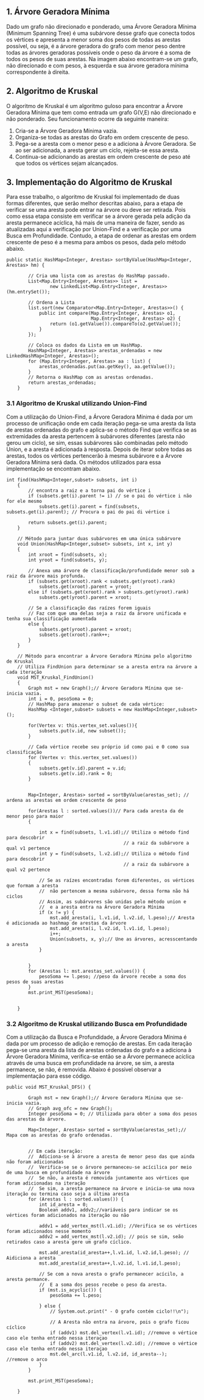 ## 1.	Árvore Geradora Mínima
Dado um grafo não direcionado e ponderado, uma Árvore Geradora Mínima (Minimum Spanning Tree) é uma subárvore desse grafo que conecta todos os vértices e apresenta a menor soma dos pesos de todas as arestas possível, ou seja, é a árvore geradora do grafo com menor peso dentre todas as árvores geradoras possíveis onde o peso da árvore é a soma de todos os pesos de suas arestas.
Na imagem abaixo encontram-se um grafo, não direcionado e com pesos, à esquerda e sua árvore geradora mínima correspondente à direita.





## 2.	Algoritmo de Kruskal
O algoritmo de Kruskal é um algoritmo guloso para encontrar a Árvore Geradora Mínima que tem como entrada um grafo G(V,E) não direcionado e não ponderado. Seu funcionamento ocorre da seguinte maneira:
1.	Cria-se a Árvore Geradora Mínima vazia.
2.	Organiza-se todas as arestas do Grafo em ordem crescente de peso.
3.	Pega-se a aresta com o menor peso e a adiciona à Árvore Geradora. Se ao ser adicionada, a aresta gerar um ciclo, rejeita-se essa aresta.
4.	Continua-se adicionando as arestas em ordem crescente de peso até que todos os vértices sejam alcançados.
 

## 3.	Implementação do Algoritmo de Kruskal
Para esse trabalho, o algoritmo de Kruskal foi implementado de duas formas diferentes, que serão melhor descritas abaixo, para a etapa de verificar se uma aresta pode entrar na árvore ou deve ser retirada. 
Pois como essa etapa consiste em verificar se a árvore gerada pela adição da aresta permanece acíclica, há mais de uma maneira de fazer, sendo as atualizadas aqui a verificação por Union-Find e a verificação por uma Busca em Profundidade. 
Contudo, a etapa de ordenar as arestas em ordem crescente de peso é a mesma para ambos os pesos, dada pelo método abaixo.

``` 
public static HashMap<Integer, Arestas> sortByValue(HashMap<Integer, Arestas> hm) {

        // Cria uma lista com as arestas do HashMap passado.
        List<Map.Entry<Integer, Arestas>> list =
                new LinkedList<Map.Entry<Integer, Arestas>>(hm.entrySet());

        // Ordena a Lista
        list.sort(new Comparator<Map.Entry<Integer, Arestas>>() {
            public int compare(Map.Entry<Integer, Arestas> o1,
                               Map.Entry<Integer, Arestas> o2) {
                return (o1.getValue()).compareTo(o2.getValue());
            }
        });

        // Coloca os dados da Lista em um HashMap.
        HashMap<Integer, Arestas> arestas_ordenadas = new LinkedHashMap<Integer, Arestas>();
        for (Map.Entry<Integer, Arestas> aa : list) {
            arestas_ordenadas.put(aa.getKey(), aa.getValue());
        }
        // Retorna o HashMap com as arestas ordenadas.
        return arestas_ordenadas;
    }
```

### 3.1	Algoritmo de Kruskal utilizando Union-Find
Com a utilização do Union-Find, a Árvore Geradora Mínima é dada por um processo de unificação onde em cada iteração pega-se uma aresta da lista de arestas ordenadas do grafo e aplica-se o método Find que verifica se as extremidades da aresta pertencem à subárvores diferentes (aresta não gerou um ciclo), se sim, essas subárvores são combinadas pelo método Union, e a aresta é adicionada à resposta. 
Depois de iterar sobre todas as arestas, todos os vértices pertencerão à mesma subárvore e a Árvore Geradora Mínima será dada. Os métodos utilizados para essa implementação se encontram abaixo.

```
int find(HashMap<Integer,subset> subsets, int i)
    {
        // encontra a raiz e a torna pai do vértice i
        if (subsets.get(i).parent != i) // se o pai do vértice i não for ele mesmo
            subsets.get(i).parent = find(subsets, subsets.get(i).parent); // Procura o pai do pai di vértice i

        return subsets.get(i).parent;
    }

    // Método para juntar duas subárvores em uma única subárvore
    void Union(HashMap<Integer,subset> subsets, int x, int y)
    {
        int xroot = find(subsets, x);
        int yroot = find(subsets, y);

        // Anexa uma árvore de classificação/profundidade menor sob a raiz da árvore mais profunda.
        if (subsets.get(xroot).rank < subsets.get(yroot).rank)
            subsets.get(xroot).parent = yroot;
        else if (subsets.get(xroot).rank > subsets.get(yroot).rank)
            subsets.get(yroot).parent = xroot;

        // Se a classificação das raízes forem iguais
        // Faz com que uma delas seja a raiz da árvore unificada e tenha sua classificação aumentada
        else {
            subsets.get(yroot).parent = xroot;
            subsets.get(xroot).rank++;
        }
    }

    // Método para encontrar a Árvore Geradora Mínima pelo algoritmo de Kruskal
    // Utiliza FindUnion para determinar se a aresta entra na árvore a cada iteração
    void MST_Kruskal_FindUnion()
    {
        Graph mst = new Graph();// Árvore Geradora Mínima que se-inicia vazia.
        int i = 0, pesoSoma = 0;
        // HashMap para amazenar o subset de cada vértice:
        HashMap <Integer,subset> subsets = new HashMap<Integer,subset>();

        for(Vertex v: this.vertex_set.values()){
            subsets.put(v.id, new subset());
        }

        // Cada vértice recebe seu próprio id como pai e 0 como sua classificação
        for (Vertex v: this.vertex_set.values())
        {
            subsets.get(v.id).parent = v.id;
            subsets.get(v.id).rank = 0;
        }


        Map<Integer, Arestas> sorted = sortByValue(arestas_set); // ardena as arestas em ordem crescente de peso

        for(Arestas l : sorted.values())// Para cada aresta da de menor peso para maior
        {

            int x = find(subsets, l.v1.id);// Utiliza o método find para descobrir
                                           // a raiz da subárvore a qual v1 pertence
            int y = find(subsets, l.v2.id);// Utiliza o método find para descobrir
                                           // a raiz da subárvore a qual v2 pertence

            // Se as raízes encontradas forem diferentes, os vértices que formam a aresta
            //  não pertencem a mesma subárvore, dessa forma não há ciclos
            // Assim, as subárvores são unidas pelo método union e
            //  e a aresta entra na Árvore Geradora Mínima
            if (x != y) {
                mst.add_aresta(i, l.v1.id, l.v2.id, l.peso);// Aresta é adicionada ao hashmap de arestas da árvore
                mst.add_aresta(i, l.v2.id, l.v1.id, l.peso);
                i++;
                Union(subsets, x, y);// Une as árvores, acresscentando a aresta
            }


        }
        for (Arestas l: mst.arestas_set.values()) {
            pesoSoma += l.peso; //peso da árvore recebe a soma dos pesos de suas arestas
        }
        mst.print_MST(pesoSoma);


    }
```

### 3.2	Algoritmo de Kruskal utilizando Busca em Profundidade
Com a utilização da Busca e Profundidade, a Árvore Geradora Mínima é dada por um processo de adição e remoção de arestas. Em cada iteração pega-se uma aresta da lista de arestas ordenadas do grafo e a adiciona à Árvore Geradora Mínima, verifica-se então se a Árvore permanece acíclica através de uma busca em profundidade na árvore, se sim, a aresta permanece, se não, é removida. 
Abaixo é possivel observar a implementação para esse código.

```
public void MST_Kruskal_DFS() {

        Graph mst = new Graph();// Árvore Geradora Mínima que se-inicia vazia.
        // Graph avg_ofc = new Graph();
        Integer pesoSoma = 0; // Utilizada para obter a soma dos pesos das arestas da árvore.

        Map<Integer, Arestas> sorted = sortByValue(arestas_set);// Mapa com as arestas do grafo ordenadas.


        // Em cada iteração:
        //  Adiciona-se à árvore a aresta de menor peso das que ainda não foram adicionadas
        //  Verifica-se se o árvore permaneceu-se acícilica por meio de uma busca em profundidade na árvore
        //  Se não, a aresta é removida juntamente aos vértices que foram adicionadas na iteração
        //  Se sim, a aresta permanece na árvore e inicia-se uma nova iteração ou termina caso seja a última aresta
        for (Arestas l : sorted.values()) {
            int id_aresta = 0;
            Boolean addv1, addv2;//variáveis para indicar se os vértices foram adicionados na iteração ou não

            addv1 = add_vertex_mst(l.v1.id); //Verifica se os vértices foram adicionados nesse momento
            addv2 = add_vertex_mst(l.v2.id); // pois se sim, seão retirados caso a aresta gere um grafo cíclico.

            mst.add_aresta(id_aresta++,l.v1.id, l.v2.id,l.peso); // Aidiciona a aresta
            mst.add_aresta(id_aresta++,l.v2.id, l.v1.id,l.peso);

            // Se com a nova aresta o grafo permanecer acícilo, a aresta permance.
            //  E a soma dos pesos recebe o peso da aresta.
            if (mst.is_acyclic()) {
                pesoSoma += l.peso;

            } else {
                // System.out.print(" - O grafo contém ciclo!!\n");

                // A Aresta não entra na árvore, pois o grafo ficou cíclico
                if (addv1) mst.del_vertex(l.v1.id); //remove o vértice caso ele tenha entrado nessa iteraçao
                if (addv2) mst.del_vertex(l.v2.id); //remove o vértice caso ele tenha entrado nessa iteraçao
                mst.del_arc(l.v1.id, l.v2.id, id_aresta--);      //remove o arco
            }
        }

        mst.print_MST(pesoSoma);

    }
```





